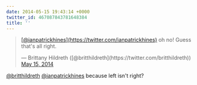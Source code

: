 ```yaml
---
date: 2014-05-15 19:43:14 +0000
twitter_id: 467087843781648384
title: ''
---
```


<blockquote class="twitter-tweet"><p lang="en" dir="ltr"><a href="https://twitter.com/ianpatrickhines?ref_src=twsrc%5Etfw">[@ianpatrickhines](https://twitter.com/ianpatrickhines)</a> oh no! Guess that&#39;s all right.</p>&mdash; Brittany Hildreth ([@britthildreth](https://twitter.com/britthildreth)) <a href="https://twitter.com/britthildreth/status/467085975496056832?ref_src=twsrc%5Etfw">May 15, 2014</a></blockquote>
<script async src="https://platform.twitter.com/widgets.js" charset="utf-8"></script>

[@britthildreth](https://twitter.com/britthildreth) [@ianpatrickhines](https://twitter.com/ianpatrickhines) because left isn't right?
